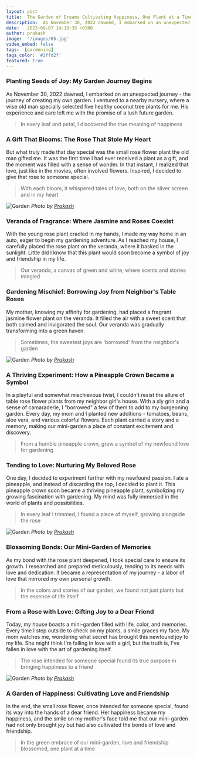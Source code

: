 ```yaml
---
layout: post
title:  The Garden of Dreams Cultivating Happiness, One Plant at a Time
description:  As November 30, 2022 dawned, I embarked on an unexpected journey
date:   2023-09-07 14:10:35 +0300
author: prakash
image:  '/images/05.jpg'
video_embed: false
tags:  [gardening]
tags_color: '#2ffd2f'
featured: true
---
```


### Planting Seeds of Joy: My Garden Journey Begins


As November 30, 2022 dawned, I embarked on an unexpected journey - the journey of creating my own garden. I ventured to a nearby nursery, where a wise old man specially selected five healthy coconut tree plants for me. His experience and care left me with the promise of a lush future garden.

>In every leaf and petal, I discovered the true meaning of happiness

### A Gift That Blooms: The Rose That Stole My Heart

But what truly made that day special was the small rose flower plant the old man gifted me. It was the first time I had ever received a plant as a gift, and the moment was filled with a sense of wonder. In that instant, I realized that love, just like in the movies, often involved flowers. Inspired, I decided to give that rose to someone special.

>With each bloom, it whispered tales of love, both on the silver screen and in my heart

![Garden]({{site.baseurl}}/images/06.jpg)
*Photo by [Prakash](https://prakashravichandran.com/)*

### Veranda of Fragrance: Where Jasmine and Roses Coexist

With the young rose plant cradled in my hands, I made my way home in an auto, eager to begin my gardening adventure. As I reached my house, I carefully placed the rose plant on the veranda, where it basked in the sunlight. Little did I know that this plant would soon become a symbol of joy and friendship in my life.

>Our veranda, a canvas of green and white, where scents and stories mingled

### Gardening Mischief: Borrowing Joy from Neighbor's Table Roses

My mother, knowing my affinity for gardening, had placed a fragrant jasmine flower plant on the veranda. It filled the air with a sweet scent that both calmed and invigorated the soul. Our veranda was gradually transforming into a green haven.

>Sometimes, the sweetest joys are 'borrowed' from the neighbor's garden

![Garden]({{site.baseurl}}/images/08.jpg)
*Photo by [Prakash](https://prakashravichandran.com/)*

### A Thriving Experiment: How a Pineapple Crown Became a Symbol

In a playful and somewhat mischievous twist, I couldn't resist the allure of table rose flower plants from my neighbor girl's house. With a sly grin and a sense of camaraderie, I "borrowed" a few of them to add to my burgeoning garden. Every day, my mom and I planted new additions - tomatoes, beans, aloe vera, and various colorful flowers. Each plant carried a story and a memory, making our mini-garden a place of constant excitement and discovery.

>From a humble pineapple crown, grew a symbol of my newfound love for gardening

### Tending to Love: Nurturing My Beloved Rose

One day, I decided to experiment further with my newfound passion. I ate a pineapple, and instead of discarding the top, I decided to plant it. This pineapple crown soon became a thriving pineapple plant, symbolizing my growing fascination with gardening. My mind was fully immersed in the world of plants and possibilities.

>In every leaf I trimmed, I found a piece of myself, growing alongside the rose

![Garden]({{site.baseurl}}/images/09.jpg)
*Photo by [Prakash](https://prakashravichandran.com/)*

### Blossoming Bonds: Our Mini-Garden of Memories

As my bond with the rose plant deepened, I took special care to ensure its growth. I researched and prepared meticulously, tending to its needs with love and dedication. It became a representation of my journey - a labor of love that mirrored my own personal growth.

>In the colors and stories of our garden, we found not just plants but the essence of life itself

### From a Rose with Love: Gifting Joy to a Dear Friend

Today, my house boasts a mini-garden filled with life, color, and memories. Every time I step outside to check on my plants, a smile graces my face. My mom watches me, wondering what secret has brought this newfound joy to my life. She might think I'm falling in love with a girl, but the truth is, I've fallen in love with the art of gardening itself.

>The rose intended for someone special found its true purpose in bringing happiness to a friend

![Garden]({{site.baseurl}}/images/10.jpg)
*Photo by [Prakash](https://prakashravichandran.com/)*

### A Garden of Happiness: Cultivating Love and Friendship

In the end, the small rose flower, once intended for someone special, found its way into the hands of a dear friend. Her happiness became my happiness, and the smile on my mother's face told me that our mini-garden had not only brought joy but had also cultivated the bonds of love and friendship.

>In the green embrace of our mini-garden, love and friendship blossomed, one plant at a time

